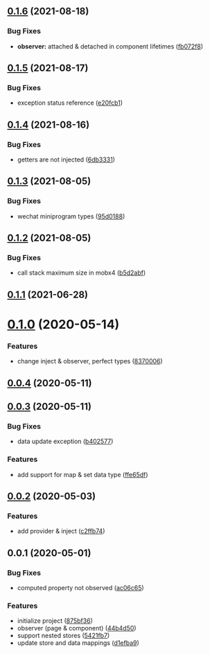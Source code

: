 ## [0.1.6](https://github.com/clancysong/we-mobx/compare/v0.1.5...v0.1.6) (2021-08-18)


### Bug Fixes

* **observer:** attached & detached in component lifetimes ([fb072f8](https://github.com/clancysong/we-mobx/commit/fb072f844d47be989d1225ff8ca9803e20359431))



## [0.1.5](https://github.com/clancysong/we-mobx/compare/v0.1.4...v0.1.5) (2021-08-17)


### Bug Fixes

* exception status reference ([e20fcb1](https://github.com/clancysong/we-mobx/commit/e20fcb19ce18cc5d1a157634a6af92460b1cfe3f))



## [0.1.4](https://github.com/clancysong/we-mobx/compare/v0.1.3...v0.1.4) (2021-08-16)


### Bug Fixes

* getters are not injected ([6db3331](https://github.com/clancysong/we-mobx/commit/6db333195ce151edb086fd1be5c1dc8d54b07ea9))



## [0.1.3](https://github.com/clancysong/we-mobx/compare/v0.1.2...v0.1.3) (2021-08-05)


### Bug Fixes

* wechat miniprogram types ([95d0188](https://github.com/clancysong/we-mobx/commit/95d0188a0fc8443701f1a2e2af39cdbc13101fb2))



## [0.1.2](https://github.com/clancysong/we-mobx/compare/v0.1.1...v0.1.2) (2021-08-05)


### Bug Fixes

* call stack maximum size in mobx4 ([b5d2abf](https://github.com/clancysong/we-mobx/commit/b5d2abfbde243b479b14789a39a637c9e121a36e))



## [0.1.1](https://github.com/clancysong/we-mobx/compare/v0.1.0...v0.1.1) (2021-06-28)



# [0.1.0](https://github.com/clancysong/we-mobx/compare/v0.0.4...v0.1.0) (2020-05-14)


### Features

* change inject & observer, perfect types ([8370006](https://github.com/clancysong/we-mobx/commit/8370006d6a9958577e220101e8b66fef4ab90195))



## [0.0.4](https://github.com/clancysong/we-mobx/compare/v0.0.3...v0.0.4) (2020-05-11)



## [0.0.3](https://github.com/clancysong/we-mobx/compare/v0.0.2...v0.0.3) (2020-05-11)


### Bug Fixes

* data update exception ([b402577](https://github.com/clancysong/we-mobx/commit/b402577bac7a1284c01c4d3039b411df5684fe45))


### Features

* add support for map & set data type ([ffe65df](https://github.com/clancysong/we-mobx/commit/ffe65df47f81b97b2d1818d17dc76cb4ca8f6359))



## [0.0.2](https://github.com/clancysong/we-mobx/compare/v0.0.1...v0.0.2) (2020-05-03)

### Features

* add provider & inject ([c2ffb74](https://github.com/clancysong/we-mobx/commit/c2ffb74))



## 0.0.1 (2020-05-01)


### Bug Fixes

* computed property not observed ([ac06c65](https://github.com/clancysong/we-mobx/commit/ac06c65d4c2a6396678735961efd75d4cf019365))


### Features

* initialize project ([875bf36](https://github.com/clancysong/we-mobx/commit/875bf36e062f3b30f08c5853eebe5c831a57619f))
* observer (page & component) ([44b4d50](https://github.com/clancysong/we-mobx/commit/44b4d502fc30a285203d9ce0ee596201b2bfeb0c))
* support nested stores ([5421fb7](https://github.com/clancysong/we-mobx/commit/5421fb7997b3bd7c66d84f81cb8c85eab097912d))
* update store and data mappings ([d1efba9](https://github.com/clancysong/we-mobx/commit/d1efba9e499918d4ca5282cf99857a9e9ed6ecff))



